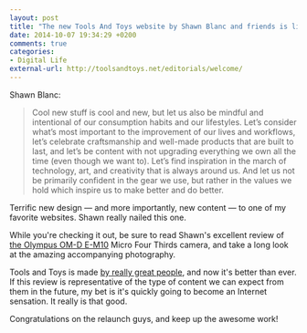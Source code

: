 ```yaml
---
layout: post
title: "The new Tools And Toys website by Shawn Blanc and friends is live"
date: 2014-10-07 19:34:29 +0200
comments: true
categories: 
- Digital Life
external-url: http://toolsandtoys.net/editorials/welcome/
---
```


Shawn Blanc: 

> Cool new stuff is cool and new, but let us also be mindful and intentional of our consumption habits and our lifestyles. Let’s consider what’s most important to the improvement of our lives and workflows, let’s celebrate craftsmanship and well-made products that are built to last, and let’s be content with not upgrading everything we own all the time (even though we want to). Let’s find inspiration in the march of technology, art, and creativity that is always around us. And let us not be primarily confident in the gear we use, but rather in the values we hold which inspire us to make better and do better.

Terrific new design — and more importantly, new content — to one of my favorite websites. Shawn really nailed this one. 

While you're checking it out, be sure to read Shawn's excellent review of [the Olympus OM-D E-M10](http://toolsandtoys.net/reviews/the-olympus-om-d-e-m10/) Micro Four Thirds camera, and take a long look at the amazing accompanying photography.

Tools and Toys is made [by really great people](http://toolsandtoys.net/about/), and now it's better than ever. If this review is representative of the type of content we can expect from them in the future, my bet is it's quickly going to become an Internet sensation. It really is that good.

Congratulations on the relaunch guys, and keep up the awesome work!
